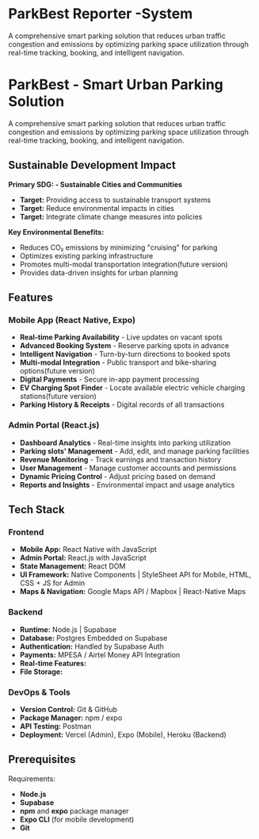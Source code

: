 # ParkBest Reporter -System
A comprehensive smart parking solution that reduces urban traffic congestion and emissions by optimizing parking space utilization through real-time tracking, booking, and intelligent navigation.

# ParkBest - Smart Urban Parking Solution 

A comprehensive smart parking solution that reduces urban traffic congestion and emissions by optimizing parking space utilization through real-time tracking, booking, and intelligent navigation.

## Sustainable Development Impact 

**Primary SDG: - Sustainable Cities and Communities**
- **Target:** Providing access to sustainable transport systems
- **Target:** Reduce environmental impacts in cities
- **Target:** Integrate climate change measures into policies

**Key Environmental Benefits:**
- Reduces CO₂ emissions by minimizing "cruising" for parking
- Optimizes existing parking infrastructure
- Promotes multi-modal transportation integration(future version)
- Provides data-driven insights for urban planning

## Features

### Mobile App (React Native, Expo)
- **Real-time Parking Availability** - Live updates on vacant spots
- **Advanced Booking System** - Reserve parking spots in advance
- **Intelligent Navigation** - Turn-by-turn directions to booked spots
- **Multi-modal Integration** - Public transport and bike-sharing options(future version)
- **Digital Payments** - Secure in-app payment processing
- **EV Charging Spot Finder** - Locate available electric vehicle charging stations(future version)
- **Parking History & Receipts** - Digital records of all transactions

### Admin Portal (React.js)
- **Dashboard Analytics** - Real-time insights into parking utilization
- **Parking slots' Management** - Add, edit, and manage parking facilities
- **Revenue Monitoring** - Track earnings and transaction history
- **User Management** - Manage customer accounts and permissions
- **Dynamic Pricing Control** - Adjust pricing based on demand
- **Reports and Insights** - Environmental impact and usage analytics

## Tech Stack

### Frontend
- **Mobile App:** React Native with JavaScript
- **Admin Portal:** React.js with JavaScript
- **State Management:**  React DOM
- **UI Framework:** Native Components | StyleSheet API for Mobile, HTML, CSS + JS for Admin
- **Maps & Navigation:** Google Maps API / Mapbox | React-Native Maps

### Backend
- **Runtime:** Node.js | Supabase
- **Database:** Postgres Embedded on Supabase
- **Authentication:** Handled by Supabase Auth
- **Payments:** MPESA / Airtel Money API Integration
- **Real-time Features:** 
- **File Storage:** 

### DevOps & Tools
- **Version Control:** Git & GitHub
- **Package Manager:** npm / expo
- **API Testing:** Postman 
- **Deployment:** Vercel (Admin), Expo (Mobile), Heroku (Backend)

## Prerequisites

Requirements:
- **Node.js** 
- **Supabase**
- **npm** and **expo** package manager
- **Expo CLI** (for mobile development)
- **Git**

